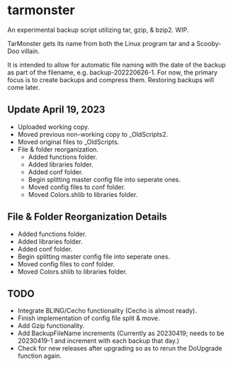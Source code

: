# tarmonster
An experimental backup script utilizing tar, gzip, &amp; bzip2.  WIP.

TarMonster gets its name from both the Linux program tar and a Scooby-Doo villain.

It is intended to allow for automatic file naming with the date of the backup as part of the filename, e.g. backup-202220626-1.
For now, the primary focus is to create backups and compress them.  Restoring backups will come later.

## Update April 19, 2023
- Uploaded working copy.
- Moved previous non-working copy to _OldScripts2.
- Moved original files to _OldScripts.
- File & folder reorganization.
  - Added functions folder.
  - Added libraries folder.
  - Added conf folder.
  - Begin splitting master config file into seperate ones.
  - Moved config files to conf folder.
  - Moved Colors.shlib to libraries folder.


## File & Folder Reorganization Details
- Added functions folder.
- Added libraries folder.
- Added conf folder.
- Begin splitting master config file into seperate ones.
- Moved config files to conf folder.
- Moved Colors.shlib to libraries folder.

## TODO
- Integrate BLING/Cecho functionality (Cecho is almost ready).
- Finish implementation of config file split & move.
- Add Gzip functionality.
- Add BackupFileName increments (Currently as 20230419; needs to be 20230419-1 and increment with each backup that day.)
- Check for new releases after upgrading so as to rerun the DoUpgrade function again.
